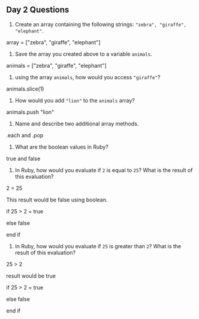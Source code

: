 ## Day 2 Questions

1. Create an array containing the following strings: `"zebra", "giraffe", "elephant"`.

array = ["zebra", "giraffe", "elephant"]

1. Save the array you created above to a variable `animals`.

animals = ["zebra", "giraffe", "elephant"]

1. using the array `animals`, how would you access `"giraffe"`?

animals.slice(1)

1. How would you add `"lion"` to the `animals` array?

animals.push "lion"

1. Name and describe two additional array methods.

.each and .pop

1. What are the boolean values in Ruby?

true and false

1. In Ruby, how would you evaluate if `2` is equal to `25`? What is the result of this evaluation?

2 = 25

This result would be false using boolean.

if 25 > 2 = true

else false

end if

1. In Ruby, how would you evaluate if `25` is greater than `2`? What is the result of this evaluation?

25 > 2

result would be true

if 25 > 2 = true

else false

end if
